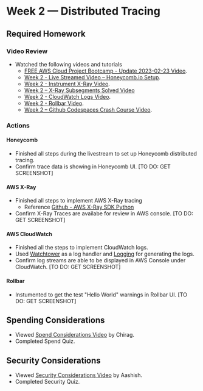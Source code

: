 # Week 2 — Distributed Tracing

## Required Homework

### Video Review
* Watched the following videos and tutorials
  * [FREE AWS Cloud Project Bootcamp - Update 2023-02-23 Video](https://youtu.be/gQxzMvk6BzM).
  * [Week 2 - Live Streamed Video – Honeycomb.io Setup](https://www.youtube.com/live/2GD9xCzRId4?feature=share).
  * [Week 2 - Instrument X-Ray Video](https://youtu.be/n2DTsuBrD_A).
  * [Week 2 – X-Ray Subsegments Solved Video](https://youtu.be/4SGTW0Db5y0)
  * [Week 2 - CloudWatch Logs Video](https://youtu.be/ipdFizZjOF4).
  * [Week 2 - Rollbar Video](https://youtu.be/xMBDAb5SEU4).
  * [Week 2 – Github Codespaces Crash Course Video](https://youtu.be/L9KKBXgKopA).

### Actions

#### Honeycomb

* Finished all steps during the livestream to set up Honeycomb distributed tracing.
* Confirm trace data is showing in Honeycomb UI. [TO DO: GET SCREENSHOT]

#### AWS X-Ray

* Finished all steps to implement AWS X-Ray tracing
  * Reference [Github - AWS X-Ray SDK Python](https://github.com/aws/aws-xray-sdk-python)
* Confirm X-Ray Traces are availabe for review in AWS console. [TO DO: GET SCREENSHOT]

#### AWS CloudWatch

* Finished all the steps to implement CloudWatch logs.
* Used [Watchtower](https://pypi.org/project/watchtower/) as a log handler and [Logging](https://docs.python.org/3/library/logging.html) for generating the logs.
* Confirm log streams are able to be displayed in AWS Console under CloudWatch. [TO DO: GET SCREENSHOT]

#### Rollbar

* Instumented to get the test "Hello World" warnings in Rollbar UI. [TO DO: GET SCREENSHOT]

## Spending Considerations
* Viewed [Spend Considerations Video](https://www.youtube.com/watch?v=2W3KeqCjtDY) by Chirag.
* Completed Spend Quiz.

## Security Considerations
* Viewed [Security Considerations Video](https://youtu.be/bOf4ITxAcXc) by Aashish.
* Completed Security Quiz.
